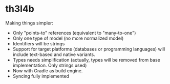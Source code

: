th3l4b
======

Making things simpler:

* Only "points-to" references (equivalent to "many-to-one")
* Only one type of model (no more normalized model)
* Identifiers will be strings
* Support for target platforms (databases or programming languages) will include text-based and native variants.
* Types needs simplification (actually, types will be removed from base implementation. Only strings used)
* Now with Gradle as build engine.
* Syncing fully implemented

